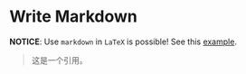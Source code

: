 # Write Markdown

**NOTICE**: Use `markdown` in `LaTeX` is possible!
See this
[example](https://github.com/ustctug/texrocks/tree/main/packages/demo-markdown).

> 这是一个引用。
